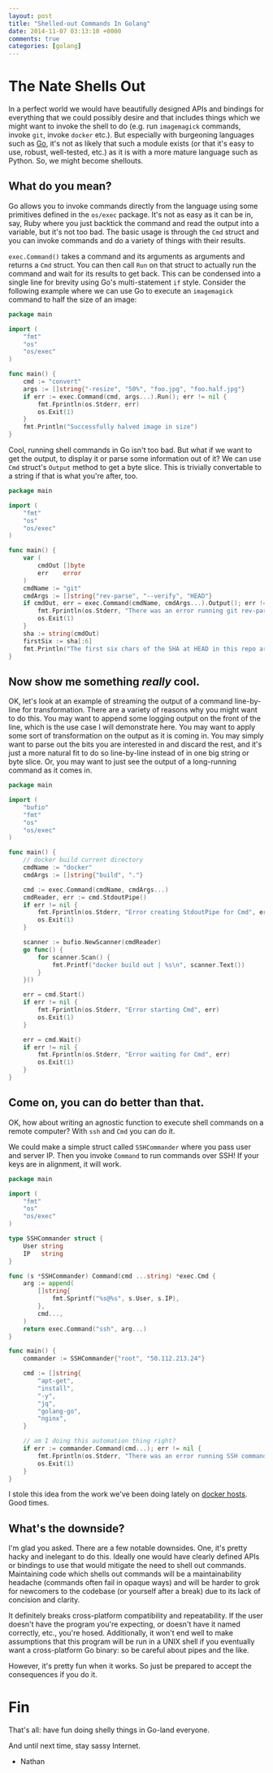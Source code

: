 ```yaml
---
layout: post
title: "Shelled-out Commands In Golang"
date: 2014-11-07 03:13:10 +0000
comments: true
categories: [golang]
---
```


# The Nate Shells Out

In a perfect world we would have beautifully designed APIs and bindings for everything that we could possibly desire and that includes things which we might want to invoke the shell to do (e.g. run `imagemagick` commands, invoke `git`, invoke `docker` etc.).  But especially with burgeoning languages such as [Go](), it's not as likely that such a module exists (or that it's easy to use, robust, well-tested, etc.) as it is with a more mature language such as Python.  So, we might become shellouts.


## What do you mean?

Go allows you to invoke commands directly from the language using some primitives defined in the `os/exec` package.  It's not as easy as it can be in, say, Ruby where you just backtick the command and read the output into a variable, but it's not too bad.  The basic usage is through the `Cmd` struct and you can invoke commands and do a variety of things with their results.  

`exec.Command()` takes a command and its arguments as arguments and returns a `Cmd` struct.  You can then call `Run` on that struct to actually run the command and wait for its results to get back.  This can be condensed into a single line for brevity using Go's multi-statement `if` style.  Consider the following example where we can use Go to execute an `imagemagick` command to half the size of an image:

```go
package main

import (
	"fmt"
	"os"
	"os/exec"
)

func main() {
	cmd := "convert"
	args := []string{"-resize", "50%", "foo.jpg", "foo.half.jpg"}
	if err := exec.Command(cmd, args...).Run(); err != nil {
		fmt.Fprintln(os.Stderr, err)
		os.Exit(1)
	}
	fmt.Println("Successfully halved image in size")
}
```

Cool, running shell commands in Go isn't too bad.  But what if we want to get the output, to display it or parse some information out of it?  We can use `Cmd` struct's `Output` method to get a byte slice.  This is trivially convertable to a string if that is what you're after, too.


```go
package main

import (
	"fmt"
	"os"
	"os/exec"
)

func main() {
	var (
		cmdOut []byte
		err    error
	)
	cmdName := "git"
	cmdArgs := []string{"rev-parse", "--verify", "HEAD"}
	if cmdOut, err = exec.Command(cmdName, cmdArgs...).Output(); err != nil {
		fmt.Fprintln(os.Stderr, "There was an error running git rev-parse command: ", err)
		os.Exit(1)
	}
	sha := string(cmdOut)
	firstSix := sha[:6]
	fmt.Println("The first six chars of the SHA at HEAD in this repo are", firstSix)
}
```


## Now show me something _really_ cool.

OK, let's look at an example of streaming the output of a command line-by-line for transformation.  There are a variety of reasons why you might want to do this.  You may want to append some logging output on the front of the line, which is the use case I will demonstrate here.  You may want to apply some sort of transformation on the output as it is coming in.  You may simply want to parse out the bits you are interested in and discard the rest, and it's just a more natural fit to do so line-by-line instead of in one big string or byte slice.  Or, you may want to just see the output of a long-running command as it comes in.

```go
package main

import (
	"bufio"
	"fmt"
	"os"
	"os/exec"
)

func main() {
	// docker build current directory
	cmdName := "docker"
	cmdArgs := []string{"build", "."}

	cmd := exec.Command(cmdName, cmdArgs...)
	cmdReader, err := cmd.StdoutPipe()
	if err != nil {
		fmt.Fprintln(os.Stderr, "Error creating StdoutPipe for Cmd", err)
		os.Exit(1)
	}

	scanner := bufio.NewScanner(cmdReader)
	go func() {
		for scanner.Scan() {
			fmt.Printf("docker build out | %s\n", scanner.Text())
		}
	}()

	err = cmd.Start()
	if err != nil {
		fmt.Fprintln(os.Stderr, "Error starting Cmd", err)
		os.Exit(1)
	}

	err = cmd.Wait()
	if err != nil {
		fmt.Fprintln(os.Stderr, "Error waiting for Cmd", err)
		os.Exit(1)
	}
}
```

## Come on, you can do better than that.

OK, how about writing an agnostic function to execute shell commands on a remote computer?  With `ssh` and `Cmd` you can do it.

We could make a simple struct called `SSHCommander` where you pass user and server IP.  Then you invoke `Command` to run commands over SSH!  If your keys are in alignment, it will work.

```go
package main

import (
	"fmt"
	"os"
	"os/exec"
)

type SSHCommander struct {
	User string
	IP   string
}

func (s *SSHCommander) Command(cmd ...string) *exec.Cmd {
	arg := append(
		[]string{
			fmt.Sprintf("%s@%s", s.User, s.IP),
		},
		cmd...,
	)
	return exec.Command("ssh", arg...)
}

func main() {
	commander := SSHCommander{"root", "50.112.213.24"}

	cmd := []string{
		"apt-get",
		"install",
		"-y",
		"jq",
		"golang-go",
		"nginx",
	}

	// am I doing this automation thing right?
	if err := commander.Command(cmd...); err != nil {
		fmt.Fprintln(os.Stderr, "There was an error running SSH command: ", err)
		os.Exit(1)
	}
}
```

I stole this idea from the work we've been doing lately on [docker hosts]().  Good times.

## What's the downside?

I'm glad you asked.  There are a few notable downsides.  One, it's pretty hacky and inelegant to do this.  Ideally one would have clearly defined APIs or bindings to use that would mitigate the need to shell out commands.  Maintaining code which shells out commands will be a maintainability headache (commands often fail in opaque ways) and will be harder to grok for newcomers to the codebase (or yourself after a break) due to its lack of concision and clarity.

It definitely breaks cross-platform compatibility and repeatability.  If the user doesn't have the program you're expecting, or doesn't have it named correctly, etc., you're hosed.  Additionally, it won't end well to make assumptions that this program will be run in a UNIX shell if you eventually want a cross-platform Go binary: so be careful about pipes and the like.

However, it's pretty fun when it works.  So just be prepared to accept the consequences if you do it.

# Fin

That's all: have fun doing shelly things in Go-land everyone.

And until next time, stay sassy Internet.

- Nathan
